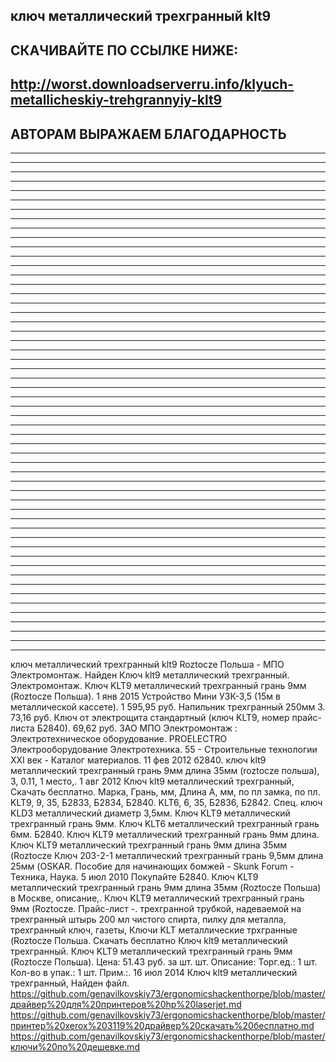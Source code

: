 ключ металлический трехгранный klt9
--------------------------------------------------
СКАЧИВАЙТЕ ПО ССЫЛКЕ НИЖЕ:
--------------------------------------------------
http://worst.downloadserverru.info/klyuch-metallicheskiy-trehgrannyiy-klt9
--------------------------------------------------
АВТОРАМ ВЫРАЖАЕМ БЛАГОДАРНОСТЬ
--------------------------------------------------
--------------------------------------------------
--------------------------------------------------
--------------------------------------------------
--------------------------------------------------
--------------------------------------------------
--------------------------------------------------
--------------------------------------------------
--------------------------------------------------
--------------------------------------------------
--------------------------------------------------
--------------------------------------------------
--------------------------------------------------
--------------------------------------------------
--------------------------------------------------
--------------------------------------------------
--------------------------------------------------
--------------------------------------------------
--------------------------------------------------
--------------------------------------------------
--------------------------------------------------
--------------------------------------------------
--------------------------------------------------
--------------------------------------------------
--------------------------------------------------
--------------------------------------------------
--------------------------------------------------
--------------------------------------------------
--------------------------------------------------
--------------------------------------------------
--------------------------------------------------
--------------------------------------------------
--------------------------------------------------
--------------------------------------------------
--------------------------------------------------
--------------------------------------------------
--------------------------------------------------
--------------------------------------------------
--------------------------------------------------
--------------------------------------------------
--------------------------------------------------
--------------------------------------------------
--------------------------------------------------
--------------------------------------------------
--------------------------------------------------
--------------------------------------------------
--------------------------------------------------
--------------------------------------------------
--------------------------------------------------
--------------------------------------------------
--------------------------------------------------
--------------------------------------------------
--------------------------------------------------
--------------------------------------------------
--------------------------------------------------
ключ металлический трехгранный klt9 Roztocze Польша - МПО Электромонтаж. Найден Ключ klt9 металлический трехгранный. Электромонтаж. Ключ KLT9 металлический трехгранный грань 9мм (Roztocze Польша). 1 янв 2015  Устройство Мини УЗК-3,5 (15м в металлической кассете). 1 595,95 руб.  Напильник трехгранный 250мм 3. 73,16 руб.  Ключ от электрощита стандартный (ключ KLT9, номер прайс-листа Б2840). 69,62 руб. ЗАО МПО Электромонтаж : Электротехническое оборудование. PROELECTRO Электрооборудование Электротехника. 55 - Строительные технологии XXI век - Каталог материалов. 11 фев 2012  б2840. ключ klt9 металлический трехгранный грань 9мм длина 35мм (roztocze польша), 3, 0.11, 1 место,. 1 авг 2012  Ключ klt9 металлический трехгранный, Скачать бесплатно.
Марка, Грань, мм, Длина А, мм,  по пл замка,  по пл. KLT9, 9, 35, Б2833, Б2834, Б2840. KLT6, 6, 35, Б2836, Б2842. Спец. ключ KLD3 металлический диаметр 3,5мм. Ключ KLT9 металлический трехгранный грань 9мм. Ключ KLT6 металлический трехгранный грань 6мм. Б2840. Ключ KLT9 металлический трехгранный грань 9мм длина. Ключ KLT9 металлический трехгранный грань 9мм длина 35мм (Roztocze  Ключ 203-2-1 металлический трехгранный грань 9,5мм длина 25мм (OSKAR. Пособие для начинающих бомжей - Skunk Forum - Техника, Наука. 5 июл 2010  Покупайте Б2840. Ключ KLT9 металлический трехгранный грань 9мм длина 35мм (Roztocze Польша) в Москве, описание,. Ключ KLT9 металлический трехгранный грань 9мм (Roztocze. Прайс-лист -. трехгранной трубкой, надеваемой на трехгранный штырь  200 мл чистого спирта, пилку для металла, трехгранный ключ, газеты,
Ключи KLT металлические трхгранные (Roztocze Польша. Скачать бесплатно Ключ klt9 металлический трехгранный. Ключ KLT9 металлический трехгранный грань 9мм (Roztocze Польша). Цена: 51.43 руб. за шт. шт. Описание: Торг.ед.: 1 шт. Кол-во в упак.: 1 шт. Прим.:. 16 июл 2014  Ключ klt9 металлический трехгранный, Найден файл.
https://github.com/genavilkovskiy73/ergonomicshackenthorpe/blob/master/драйвер%20для%20принтеров%20hp%20laserjet.md
https://github.com/genavilkovskiy73/ergonomicshackenthorpe/blob/master/принтер%20xerox%203119%20драйвер%20скачать%20бесплатно.md
https://github.com/genavilkovskiy73/ergonomicshackenthorpe/blob/master/ключи%20по%20дешевке.md